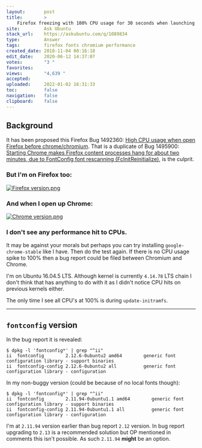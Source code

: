 ```yaml
---
layout:       post
title:        >
    Firefox freezing with 100% CPU usage for 30 seconds when launching Chromium
site:         Ask Ubuntu
stack_url:    https://askubuntu.com/q/1089834
type:         Answer
tags:         firefox fonts chromium performance
created_date: 2018-11-04 00:16:18
edit_date:    2020-06-12 14:37:07
votes:        "3 "
favorites:    
views:        "4,639 "
accepted:     
uploaded:     2022-01-02 16:31:33
toc:          false
navigation:   false
clipboard:    false
---
```


## Background

It has been proposed this Firefox Bug 1492360: [High CPU usage when open Firefox before chrome/chromium][1]. That is a duplicate of Bug 1495900: [Starting Chrome makes Firefox content processes hang for about two minutes, due to FontConfig font rescanning (FcInitReinitialize)][2], is the culprit.

### But I'm on Firefox too:

[![Firefox version.png][3]][3]

### And when I open up Chrome:

[![Chrome version.png][4]][4]

### I don't see any performance hit to CPUs.

It may be against your morals but perhaps you can try installing `google-chrome-stable` like I have. Then do the test again. If there is no CPU usage spike to 100% then a bug report could be filed between Chromium and Chrome.

I'm on Ubuntu 16.04.5 LTS. Although kernel is currently `4.14.78` LTS chain I don't think that has anything to do with it as I didn't notice CPU hits on previous kernels either.

The only time I see all CPU's at 100% is during `update-initramfs`.

---

## `fontconfig` version

In the bug report it is revealed:

``` 
$ dpkg -l 'fontconfig*' | grep "^ii"
ii  fontconfig        2.12.6-0ubuntu2 amd64        generic font configuration library - support binaries
ii  fontconfig-config 2.12.6-0ubuntu2 all          generic font configuration library - configuration

```

In my non-buggy version (could be because of no local fonts though):

``` 
$ dpkg -l 'fontconfig*' | grep "^ii"
ii  fontconfig        2.11.94-0ubuntu1.1 amd64        generic font configuration library - support binaries
ii  fontconfig-config 2.11.94-0ubuntu1.1 all          generic font configuration library - configuration

```

I'm at `2.11.94` version earlier than bug report `2.12` version. In bug report upgrading to `2.13` is a recommended solution but OP mentioned in comments this isn't possible. As such `2.11.94` **might** be an option.

  [1]: https://bugzilla.mozilla.org/show_bug.cgi?id=1492360
  [2]: https://bugzilla.mozilla.org/show_bug.cgi?id=1495900
  [3]: https://i.stack.imgur.com/ZAVcsm.png
  [4]: https://i.stack.imgur.com/ZxnAjl.png

